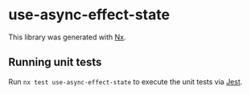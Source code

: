 # use-async-effect-state

This library was generated with [Nx](https://nx.dev).

## Running unit tests

Run `nx test use-async-effect-state` to execute the unit tests via [Jest](https://jestjs.io).
